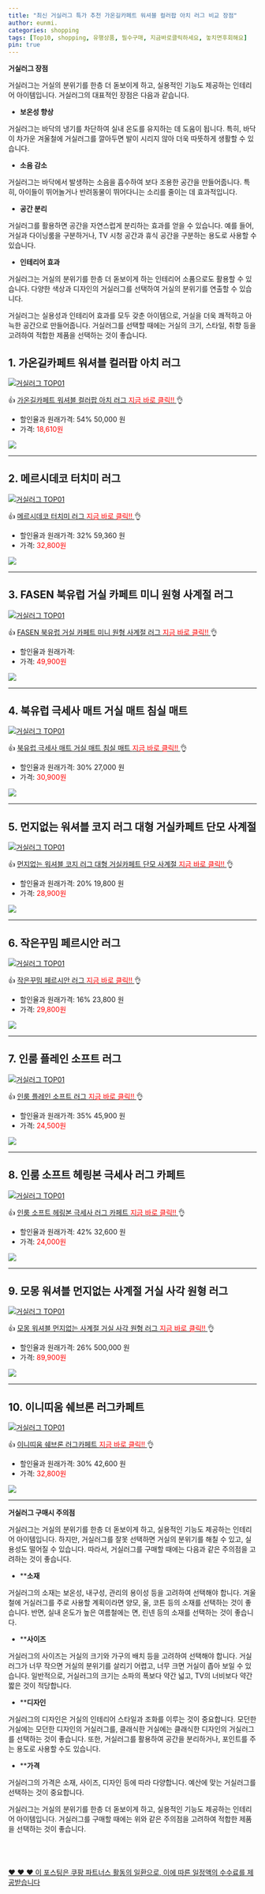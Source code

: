 ```yaml
---
title: "최신 거실러그 특가 추천 가온길카페트 워셔블 컬러팝 아치 러그 비교 장점"
author: eunmi.
categories: shopping
tags: [Top10, shopping, 유행상품, 필수구매, 지금바로클릭하세요, 놓치면후회해요]
pin: true
---
```

**거실러그 장점**

거실러그는 거실의 분위기를 한층 더 돋보이게 하고, 실용적인 기능도 제공하는 인테리어 아이템입니다. 거실러그의 대표적인 장점은 다음과 같습니다.

* **보온성 향상**

거실러그는 바닥의 냉기를 차단하여 실내 온도를 유지하는 데 도움이 됩니다. 특히, 바닥이 차가운 겨울철에 거실러그를 깔아두면 발이 시리지 않아 더욱 따뜻하게 생활할 수 있습니다.

* **소음 감소**

거실러그는 바닥에서 발생하는 소음을 흡수하여 보다 조용한 공간을 만들어줍니다. 특히, 아이들이 뛰어놀거나 반려동물이 뛰어다니는 소리를 줄이는 데 효과적입니다.

* **공간 분리**

거실러그를 활용하면 공간을 자연스럽게 분리하는 효과를 얻을 수 있습니다. 예를 들어, 거실과 다이닝룸을 구분하거나, TV 시청 공간과 휴식 공간을 구분하는 용도로 사용할 수 있습니다.

* **인테리어 효과**

거실러그는 거실의 분위기를 한층 더 돋보이게 하는 인테리어 소품으로도 활용할 수 있습니다. 다양한 색상과 디자인의 거실러그를 선택하여 거실의 분위기를 연출할 수 있습니다.

거실러그는 실용성과 인테리어 효과를 모두 갖춘 아이템으로, 거실을 더욱 쾌적하고 아늑한 공간으로 만들어줍니다. 거실러그를 선택할 때에는 거실의 크기, 스타일, 취향 등을 고려하여 적합한 제품을 선택하는 것이 좋습니다.

   

## 1. 가온길카페트 워셔블 컬러팝 아치 러그

[![거실러그 TOP01](https://thumbnail10.coupangcdn.com/thumbnails/remote/230x230ex/image/retail/images/2022/07/25/14/1/29e587ca-00ce-4a59-a225-200cbe162963.jpg)](https://link.coupang.com/re/AFFSDP?lptag=AF3617701&subid=GithubCoopas&pageKey=6667114301&traceid=V0-153&itemId=15326252149&vendorItemId=82546564692)


👍 [가온길카페트 워셔블 컬러팝 아치 러그 <font color=red> 지금 바로 클릭!! </font> ](https://link.coupang.com/re/AFFSDP?lptag=AF3617701&subid=GithubCoopas&pageKey=6667114301&traceid=V0-153&itemId=15326252149&vendorItemId=82546564692) 👌 


- 할인율과 원래가격: 54%  50,000   원
- 가격: <span style='color:red'>18,610원</span>

[![](/discount_price.png)](https://link.coupang.com/re/AFFSDP?lptag=AF3617701&subid=GithubCoopas&pageKey=6667114301&traceid=V0-153&itemId=15326252149&vendorItemId=82546564692)

---


   

## 2. 메르시데코 터치미 러그

[![거실러그 TOP01](https://thumbnail8.coupangcdn.com/thumbnails/remote/230x230ex/image/retail/images/693602641322197-f90202d6-15fc-43b1-a51a-e0601de87b39.jpg)](https://link.coupang.com/re/AFFSDP?lptag=AF3617701&subid=GithubCoopas&pageKey=1440858913&traceid=V0-153&itemId=2484706378&vendorItemId=70477974921)


👍 [메르시데코 터치미 러그 <font color=red> 지금 바로 클릭!! </font> ](https://link.coupang.com/re/AFFSDP?lptag=AF3617701&subid=GithubCoopas&pageKey=1440858913&traceid=V0-153&itemId=2484706378&vendorItemId=70477974921) 👌 


- 할인율과 원래가격: 32%  59,360   원
- 가격: <span style='color:red'>32,800원</span>

[![](/discount_price.png)](https://link.coupang.com/re/AFFSDP?lptag=AF3617701&subid=GithubCoopas&pageKey=1440858913&traceid=V0-153&itemId=2484706378&vendorItemId=70477974921)

---


   

## 3. FASEN 북유럽 거실 카페트 미니 원형 사계절 러그

[![거실러그 TOP01](https://thumbnail9.coupangcdn.com/thumbnails/remote/230x230ex/image/vendor_inventory/5a9d/1d98fa69a605787abfff2d901145e96a3fd4087a4858e09c4b918bb70743.jpg)](https://link.coupang.com/re/AFFSDP?lptag=AF3617701&subid=GithubCoopas&pageKey=6293836876&traceid=V0-153&itemId=12978340915&vendorItemId=80242286430)


👍 [FASEN 북유럽 거실 카페트 미니 원형 사계절 러그 <font color=red> 지금 바로 클릭!! </font> ](https://link.coupang.com/re/AFFSDP?lptag=AF3617701&subid=GithubCoopas&pageKey=6293836876&traceid=V0-153&itemId=12978340915&vendorItemId=80242286430) 👌 


- 할인율과 원래가격: 
- 가격: <span style='color:red'>49,900원</span>

[![](/discount_price.png)](https://link.coupang.com/re/AFFSDP?lptag=AF3617701&subid=GithubCoopas&pageKey=6293836876&traceid=V0-153&itemId=12978340915&vendorItemId=80242286430)

---


   

## 4. 북유럽 극세사 매트 거실 매트 침실 매트

[![거실러그 TOP01](https://thumbnail8.coupangcdn.com/thumbnails/remote/230x230ex/image/vendor_inventory/e8fc/11d48c78ea45c892e254e9c15c49b2fdd75138017b0c5f7962c4abf1cb94.jpeg)](https://link.coupang.com/re/AFFSDP?lptag=AF3617701&subid=GithubCoopas&pageKey=7460315925&traceid=V0-153&itemId=19443773360&vendorItemId=86554732409)


👍 [북유럽 극세사 매트 거실 매트 침실 매트 <font color=red> 지금 바로 클릭!! </font> ](https://link.coupang.com/re/AFFSDP?lptag=AF3617701&subid=GithubCoopas&pageKey=7460315925&traceid=V0-153&itemId=19443773360&vendorItemId=86554732409) 👌 


- 할인율과 원래가격: 30%  27,000   원
- 가격: <span style='color:red'>30,900원</span>

[![](/discount_price.png)](https://link.coupang.com/re/AFFSDP?lptag=AF3617701&subid=GithubCoopas&pageKey=7460315925&traceid=V0-153&itemId=19443773360&vendorItemId=86554732409)

---


   

## 5. 먼지없는 워셔블 코지 러그 대형 거실카페트 단모 사계절

[![거실러그 TOP01](https://thumbnail6.coupangcdn.com/thumbnails/remote/230x230ex/image/vendor_inventory/b8b2/4f793b90d8697b817a735bebf7296d5f1acc6983b4eb8c6819a37944741e.jpg)](https://link.coupang.com/re/AFFSDP?lptag=AF3617701&subid=GithubCoopas&pageKey=7023825535&traceid=V0-153&itemId=17306009340&vendorItemId=84479784192)


👍 [먼지없는 워셔블 코지 러그 대형 거실카페트 단모 사계절 <font color=red> 지금 바로 클릭!! </font> ](https://link.coupang.com/re/AFFSDP?lptag=AF3617701&subid=GithubCoopas&pageKey=7023825535&traceid=V0-153&itemId=17306009340&vendorItemId=84479784192) 👌 


- 할인율과 원래가격: 20%  19,800   원
- 가격: <span style='color:red'>28,900원</span>

[![](/discount_price.png)](https://link.coupang.com/re/AFFSDP?lptag=AF3617701&subid=GithubCoopas&pageKey=7023825535&traceid=V0-153&itemId=17306009340&vendorItemId=84479784192)

---


   

## 6. 작은꾸밈 페르시안 러그

[![거실러그 TOP01](https://thumbnail10.coupangcdn.com/thumbnails/remote/230x230ex/image/retail/images/5472843891046450-87b6cd68-6dfd-4fd0-9e07-01dd2fa96dff.jpg)](https://link.coupang.com/re/AFFSDP?lptag=AF3617701&subid=GithubCoopas&pageKey=5572749710&traceid=V0-153&itemId=8881665879&vendorItemId=76168346754)


👍 [작은꾸밈 페르시안 러그 <font color=red> 지금 바로 클릭!! </font> ](https://link.coupang.com/re/AFFSDP?lptag=AF3617701&subid=GithubCoopas&pageKey=5572749710&traceid=V0-153&itemId=8881665879&vendorItemId=76168346754) 👌 


- 할인율과 원래가격: 16%  23,800   원
- 가격: <span style='color:red'>29,800원</span>

[![](/discount_price.png)](https://link.coupang.com/re/AFFSDP?lptag=AF3617701&subid=GithubCoopas&pageKey=5572749710&traceid=V0-153&itemId=8881665879&vendorItemId=76168346754)

---


   

## 7. 인룸 플레인 소프트 러그

[![거실러그 TOP01](https://thumbnail6.coupangcdn.com/thumbnails/remote/230x230ex/image/retail/images/1224430723018882-71bc42a8-1286-45a5-ac77-805375aa8e42.jpg)](https://link.coupang.com/re/AFFSDP?lptag=AF3617701&subid=GithubCoopas&pageKey=183396161&traceid=V0-153&itemId=545381693&vendorItemId=4428814645)


👍 [인룸 플레인 소프트 러그 <font color=red> 지금 바로 클릭!! </font> ](https://link.coupang.com/re/AFFSDP?lptag=AF3617701&subid=GithubCoopas&pageKey=183396161&traceid=V0-153&itemId=545381693&vendorItemId=4428814645) 👌 


- 할인율과 원래가격: 35%  45,900   원
- 가격: <span style='color:red'>24,500원</span>

[![](/discount_price.png)](https://link.coupang.com/re/AFFSDP?lptag=AF3617701&subid=GithubCoopas&pageKey=183396161&traceid=V0-153&itemId=545381693&vendorItemId=4428814645)

---


   

## 8. 인룸 소프트 헤링본 극세사 러그 카페트

[![거실러그 TOP01](https://thumbnail6.coupangcdn.com/thumbnails/remote/230x230ex/image/retail/images/13635626555256-f3655d57-3587-4355-bad4-7caae343695b.jpg)](https://link.coupang.com/re/AFFSDP?lptag=AF3617701&subid=GithubCoopas&pageKey=159448041&traceid=V0-153&itemId=457913373&vendorItemId=4136525439)


👍 [인룸 소프트 헤링본 극세사 러그 카페트 <font color=red> 지금 바로 클릭!! </font> ](https://link.coupang.com/re/AFFSDP?lptag=AF3617701&subid=GithubCoopas&pageKey=159448041&traceid=V0-153&itemId=457913373&vendorItemId=4136525439) 👌 


- 할인율과 원래가격: 42%  32,600   원
- 가격: <span style='color:red'>24,000원</span>

[![](/discount_price.png)](https://link.coupang.com/re/AFFSDP?lptag=AF3617701&subid=GithubCoopas&pageKey=159448041&traceid=V0-153&itemId=457913373&vendorItemId=4136525439)

---


   

## 9. 모몽 워셔블 먼지없는 사계절 거실 사각 원형 러그

[![거실러그 TOP01](https://thumbnail7.coupangcdn.com/thumbnails/remote/230x230ex/image/vendor_inventory/3e05/9d060e82799d63d545cb163e0d51b7e2458851c9b50ceef0fe9aaf8ac28d.jpg)](https://link.coupang.com/re/AFFSDP?lptag=AF3617701&subid=GithubCoopas&pageKey=6732297258&traceid=V0-153&itemId=15689651052&vendorItemId=82904505302)


👍 [모몽 워셔블 먼지없는 사계절 거실 사각 원형 러그 <font color=red> 지금 바로 클릭!! </font> ](https://link.coupang.com/re/AFFSDP?lptag=AF3617701&subid=GithubCoopas&pageKey=6732297258&traceid=V0-153&itemId=15689651052&vendorItemId=82904505302) 👌 


- 할인율과 원래가격: 26%  500,000   원
- 가격: <span style='color:red'>89,900원</span>

[![](/discount_price.png)](https://link.coupang.com/re/AFFSDP?lptag=AF3617701&subid=GithubCoopas&pageKey=6732297258&traceid=V0-153&itemId=15689651052&vendorItemId=82904505302)

---


   

## 10. 이니띠움 쉐브론 러그카페트

[![거실러그 TOP01](https://thumbnail9.coupangcdn.com/thumbnails/remote/230x230ex/image/retail/images/6702375596826560-f7216542-efee-4477-a4c4-4dd3bc0c501d.jpg)](https://link.coupang.com/re/AFFSDP?lptag=AF3617701&subid=GithubCoopas&pageKey=193594549&traceid=V0-153&itemId=554273047&vendorItemId=4456460576)


👍 [이니띠움 쉐브론 러그카페트 <font color=red> 지금 바로 클릭!! </font> ](https://link.coupang.com/re/AFFSDP?lptag=AF3617701&subid=GithubCoopas&pageKey=193594549&traceid=V0-153&itemId=554273047&vendorItemId=4456460576) 👌 


- 할인율과 원래가격: 30%  42,600   원
- 가격: <span style='color:red'>32,800원</span>

[![](/discount_price.png)](https://link.coupang.com/re/AFFSDP?lptag=AF3617701&subid=GithubCoopas&pageKey=193594549&traceid=V0-153&itemId=554273047&vendorItemId=4456460576)

---
**거실러그 구매시 주의점**

거실러그는 거실의 분위기를 한층 더 돋보이게 하고, 실용적인 기능도 제공하는 인테리어 아이템입니다. 하지만, 거실러그를 잘못 선택하면 거실의 분위기를 해칠 수 있고, 실용성도 떨어질 수 있습니다. 따라서, 거실러그를 구매할 때에는 다음과 같은 주의점을 고려하는 것이 좋습니다.

* ****소재**

거실러그의 소재는 보온성, 내구성, 관리의 용이성 등을 고려하여 선택해야 합니다. 겨울철에 거실러그를 주로 사용할 계획이라면 양모, 울, 코튼 등의 소재를 선택하는 것이 좋습니다. 반면, 실내 온도가 높은 여름철에는 면, 린넨 등의 소재를 선택하는 것이 좋습니다.

* ****사이즈**

거실러그의 사이즈는 거실의 크기와 가구의 배치 등을 고려하여 선택해야 합니다. 거실러그가 너무 작으면 거실의 분위기를 살리기 어렵고, 너무 크면 거실이 좁아 보일 수 있습니다. 일반적으로, 거실러그의 크기는 소파의 폭보다 약간 넓고, TV의 너비보다 약간 짧은 것이 적당합니다.

* ****디자인**

거실러그의 디자인은 거실의 인테리어 스타일과 조화를 이루는 것이 중요합니다. 모던한 거실에는 모던한 디자인의 거실러그를, 클래식한 거실에는 클래식한 디자인의 거실러그를 선택하는 것이 좋습니다. 또한, 거실러그를 활용하여 공간을 분리하거나, 포인트를 주는 용도로 사용할 수도 있습니다.

* ****가격**

거실러그의 가격은 소재, 사이즈, 디자인 등에 따라 다양합니다. 예산에 맞는 거실러그를 선택하는 것이 중요합니다.

거실러그는 거실의 분위기를 한층 더 돋보이게 하고, 실용적인 기능도 제공하는 인테리어 아이템입니다. 거실러그를 구매할 때에는 위와 같은 주의점을 고려하여 적합한 제품을 선택하는 것이 좋습니다.<br><br><br><br><br> [ ❤ ❤ ❤ 이 포스팅은 쿠팡 파트너스 활동의 일환으로, 이에 따른 일정액의 수수료를 제공받습니다](https://link.coupang.com/a/bcEFyh)
